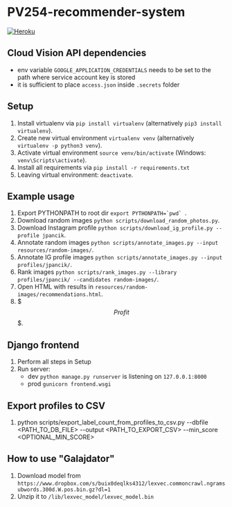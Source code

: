 # PV254-recommender-system
[![Heroku](http://heroku-badge.herokuapp.com/?app=pv254-recommender-system&svg=1)](https://pv254-recommender-system.herokuapp.com/)


## Cloud Vision API dependencies
- env variable `GOOGLE_APPLICATION_CREDENTIALS` needs to be set to the path where service account key is stored
- it is sufficient to place `access.json` inside `.secrets` folder

## Setup
1. Install virtualenv via `pip install virtualenv` (alternatively `pip3 install virtualenv`).
2. Create new virtual environment `virtualenv venv` (alternatively `virtualenv -p python3 venv`).
3. Activate virtual environment `source venv/bin/activate` (Windows: `venv\Scripts\activate`).
4. Install all requirements via `pip install -r requirements.txt`
5. Leaving virtual environment: `deactivate`.

## Example usage
1. Export PYTHONPATH to root dir ``export PYTHONPATH=`pwd` ``.
2. Download random images `python scripts/download_random_photos.py`.
3. Download Instagram profile `python scripts/download_ig_profile.py --profile jpancik`.
4. Annotate random images `python scripts/annotate_images.py --input resources/random-images/`.
5. Annotate IG profile images `python scripts/annotate_images.py --input profiles/jpancik/`.
6. Rank images `python scripts/rank_images.py --library profiles/jpancik/ --candidates random-images/`.
7. Open HTML with results in `resources/random-images/recommendations.html`.
8. \$$$ Profit $$$.


## Django frontend
1. Perform all steps in Setup
2. Run server:
    * dev `python manage.py runserver` is listening on `127.0.0.1:8000`
    * prod `gunicorn frontend.wsgi`

## Export profiles to CSV
1. python scripts/export_label_count_from_profiles_to_csv.py --dbfile <PATH_TO_DB_FILE> --output <PATH_TO_EXPORT_CSV> --min_score <OPTIONAL_MIN_SCORE>

## How to use "Galajdator"
1. Download model from  `https://www.dropbox.com/s/buix0deqlks4312/lexvec.commoncrawl.ngramsubwords.300d.W.pos.bin.gz?dl=1`
2. Unzip it  to `/lib/lexvec_model/lexvec_model.bin`
